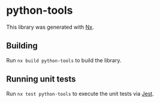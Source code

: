 # python-tools

This library was generated with [Nx](https://nx.dev).

## Building

Run `nx build python-tools` to build the library.

## Running unit tests

Run `nx test python-tools` to execute the unit tests via [Jest](https://jestjs.io).
